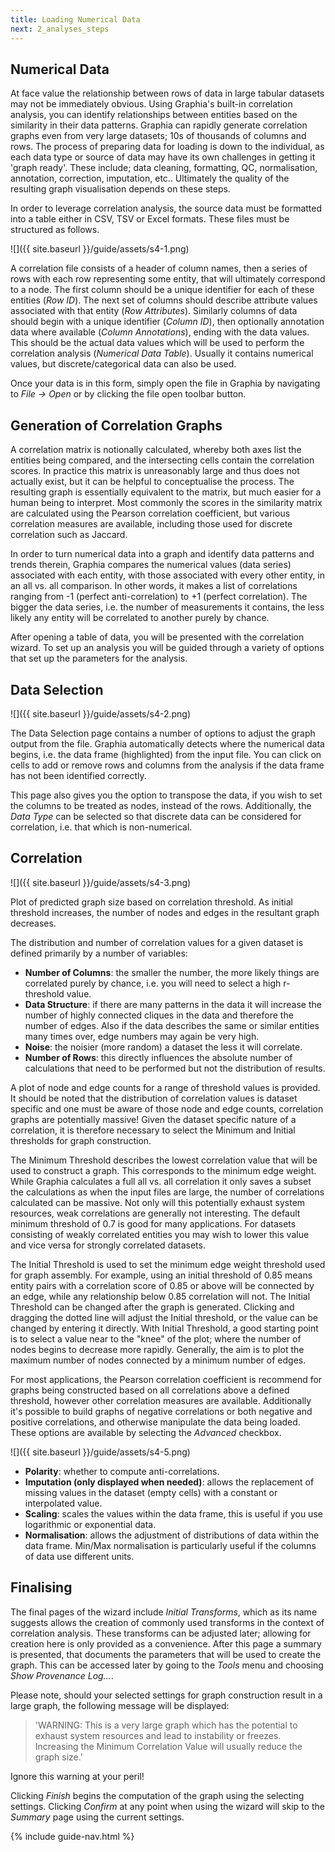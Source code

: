```yaml
---
title: Loading Numerical Data
next: 2_analyses_steps
---
```


## Numerical Data

At face value the relationship between rows of data in large tabular datasets may not be immediately obvious. Using Graphia's built-in correlation analysis, you can identify relationships between entities based on the similarity in their data patterns. Graphia can rapidly generate correlation graphs even from very large datasets; 10s of thousands of columns and rows. The process of preparing data for loading is down to the individual, as each data type or source of data may have its own challenges in getting it 'graph ready'. These include; data cleaning, formatting, QC, normalisation, annotation, correction, imputation, etc.. Ultimately the quality of the resulting graph visualisation depends on these steps.

In order to leverage correlation analysis, the source data must be formatted into a table either in CSV, TSV or Excel formats. These files must be structured as follows.

![]({{ site.baseurl }}/guide/assets/s4-1.png)

A correlation file consists of a header of column names, then a series of rows with each row representing some entity, that will ultimately correspond to a node. The first column should be a unique identifier for each of these entities (*Row ID*). The next set of columns should describe attribute values associated with that entity (*Row Attributes*). Similarly columns of data should begin with a unique identifier (*Column ID*), then optionally annotation data where available (*Column Annotations*), ending with the data values. This should be the actual data values which will be used to perform the correlation analysis (*Numerical Data Table*). Usually it contains numerical values, but discrete/categorical data can also be used.

Once your data is in this form, simply open the file in Graphia by navigating to *File → Open* or by clicking the file open toolbar button.

## Generation of Correlation Graphs

A correlation matrix is notionally calculated, whereby both axes list the entities being compared, and the intersecting cells contain the correlation scores. In practice this matrix is unreasonably large and thus does not actually exist, but it can be helpful to conceptualise the process. The resulting graph is essentially equivalent to the matrix, but much easier for a human being to interpret. Most commonly the scores in the similarity matrix are calculated using the Pearson correlation coefficient, but various correlation measures are available, including those used for discrete correlation such as Jaccard.

In order to turn numerical data into a graph and identify data patterns and trends therein, Graphia compares the numerical values (data series) associated with each entity, with those associated with every other entity, in an all vs. all comparison. In other words, it makes a list of correlations ranging from -1 (perfect anti-correlation) to +1 (perfect correlation). The bigger the data series, i.e. the number of measurements it contains, the less likely any entity will be correlated to another purely by chance.

After opening a table of data, you will be presented with the correlation wizard. To set up an analysis you will be guided through a variety of options that set up the parameters for the analysis.

## Data Selection

![]({{ site.baseurl }}/guide/assets/s4-2.png)

The Data Selection page contains a number of options to adjust the graph output from the file. Graphia automatically detects where the numerical data begins, i.e. the data frame (highlighted) from the input file. You can click on cells to add or remove rows and columns from the analysis if the data frame has not been identified correctly.

This page also gives you the option to transpose the data, if you wish to set the columns to be treated as nodes, instead of the rows. Additionally, the *Data Type* can be selected so that discrete data can be considered for correlation, i.e. that which is non-numerical.

## Correlation

![]({{ site.baseurl }}/guide/assets/s4-3.png)
<div class="caption">Plot of predicted graph size based on correlation threshold. As initial threshold increases, the number of nodes and edges in the resultant graph decreases.</div>

The distribution and number of correlation values for a given dataset is defined primarily by a number of variables:
- **Number of Columns**: the smaller the number, the more likely things are correlated purely by chance, i.e. you will need to select a high r-threshold value.
- **Data Structure**: if there are many patterns in the data it will increase the number of highly connected cliques in the data and therefore the number of edges. Also if the data describes the same or similar entities many times over, edge numbers may again be very high.
- **Noise**: the noisier (more random) a dataset the less it will correlate.
- **Number of Rows**: this directly influences the absolute number of calculations that need to be performed but not the distribution of results.

A plot of node and edge counts for a range of threshold values is provided. It should be noted that the distribution of correlation values is dataset specific and one must be aware of those node and edge counts, correlation graphs are potentially massive! Given the dataset specific nature of a correlation, it is therefore necessary to select the Minimum and Initial thresholds for graph construction.

The Minimum Threshold describes the lowest correlation value that will be used to construct a graph. This corresponds to the minimum edge weight. While Graphia calculates a full all vs. all correlation it only saves a subset the calculations as when the input files are large, the number of correlations calculated can be massive. Not only will this potentially exhaust system resources, weak correlations are generally not interesting. The default minimum threshold of 0.7 is good for many applications. For datasets consisting of weakly correlated entities you may wish to lower this value and vice versa for strongly correlated datasets.

The Initial Threshold is used to set the minimum edge weight threshold used for graph assembly. For example, using an initial threshold of 0.85 means entity pairs with a correlation score of 0.85 or above will be connected by an edge, while any relationship below 0.85 correlation will not. The Initial Threshold can be changed after the graph is generated. Clicking and dragging the dotted line will adjust the Initial threshold, or the value can be changed by entering it directly. With Initial Threshold, a good starting point is to select a value near to the "knee" of the plot; where the number of nodes begins to decrease more rapidly. Generally, the aim is to plot the maximum number of nodes connected by a minimum number of edges.

For most applications, the Pearson correlation coefficient is recommend for graphs being constructed based on all correlations above a defined threshold, however other correlation measures are available. Additionally it's possible to build graphs of negative correlations or both negative and positive correlations, and otherwise manipulate the data being loaded. These options are available by selecting the *Advanced* checkbox.

![]({{ site.baseurl }}/guide/assets/s4-5.png)

- **Polarity**: whether to compute anti-correlations.
- **Imputation (only displayed when needed)**: allows the replacement of missing values in the dataset (empty cells) with a constant or interpolated value.
- **Scaling**: scales the values within the data frame, this is useful if you use logarithmic or exponential data.
- **Normalisation**: allows the adjustment of distributions of data within the data frame. Min/Max normalisation is particularly useful if the columns of data use different units.

## Finalising
The final pages of the wizard include *Initial Transforms*, which as its name suggests allows the creation of commonly used transforms in the context of correlation analysis. These transforms can be adjusted later; allowing for creation here is only provided as a convenience. After this page a summary is presented, that documents the parameters that will be used to create the graph. This can be accessed later by going to the *Tools* menu and choosing *Show Provenance Log…*.

Please note, should your selected settings for graph construction result in a large graph, the following message will be displayed:

> 'WARNING: This is a very large graph which has the potential to exhaust system resources and lead to instability or freezes. Increasing the Minimum Correlation Value will usually reduce the graph size.'

Ignore this warning at your peril!

Clicking *Finish* begins the computation of the graph using the selecting settings. Clicking *Confirm* at any point when using the wizard will skip to the *Summary* page using the current settings.

{% include guide-nav.html %}
